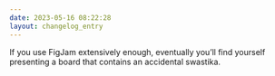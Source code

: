 ```yaml
---
date: 2023-05-16 08:22:28
layout: changelog_entry
---
```

If you use FigJam extensively enough, eventually you’ll find yourself presenting a board that contains an accidental swastika. 
